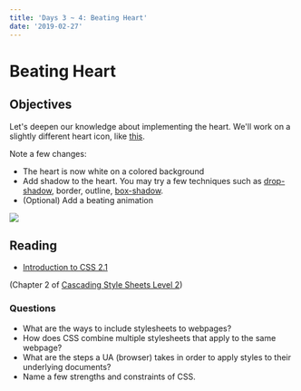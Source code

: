 ```yaml
---
title: 'Days 3 ~ 4: Beating Heart'
date: '2019-02-27'
---
```


# Beating Heart

## Objectives

Let's deepen our knowledge about implementing the heart.
We'll work on a slightly different heart icon, like [this](https://codepen.io/wgao19/pen/qLrvaB).

Note a few changes:

- The heart is now white on a colored background
- Add shadow to the heart. You may try a few techniques such as [drop-shadow](https://developer.mozilla.org/en-US/docs/Web/CSS/filter-function/drop-shadow), border, outline, [box-shadow](https://css-tricks.com/snippets/css/css-box-shadow/).
- (Optional) Add a beating animation

![](https://i.imgur.com/gjqdUIw.png)

## Reading

- [Introduction to CSS 2.1](https://www.w3.org/TR/CSS2/intro.html)

(Chapter 2 of [Cascading Style Sheets Level 2](https://www.w3.org/TR/CSS2/))

### Questions

- What are the ways to include stylesheets to webpages?
- How does CSS combine multiple stylesheets that apply to the same webpage?
- What are the steps a UA (browser) takes in order to apply styles to their underlying documents?
- Name a few strengths and constraints of CSS.
